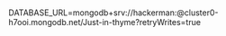 #
DATABASE_URL=mongodb+srv://hackerman:<abcd1234>@cluster0-h7ooi.mongodb.net/Just-in-thyme?retryWrites=true
